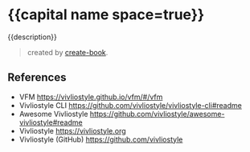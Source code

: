# {{capital name space=true}}

{{description}}

> created by [create-book](https://github.com/vivliostyle/create-book).

## References

- VFM <https://vivliostyle.github.io/vfm/#/vfm>
- Vivliostyle CLI <https://github.com/vivliostyle/vivliostyle-cli#readme>
- Awesome Vivliostyle <https://github.com/vivliostyle/awesome-vivliostyle#readme>
- Vivliostyle <https://vivliostyle.org>
- Vivliostyle (GitHub) <https://github.com/vivliostyle>
